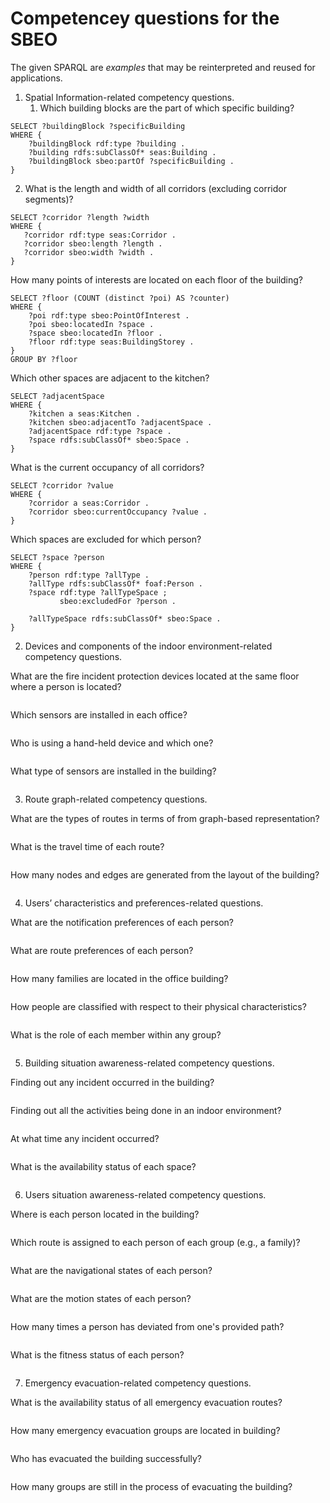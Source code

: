# Competencey questions for the SBEO

The given SPARQL are _examples_ that may be reinterpreted and reused for applications.

1. Spatial Information-related competency questions.
	1. Which building blocks are the part of which specific building?   
```
SELECT ?buildingBlock ?specificBuilding
WHERE {
    ?buildingBlock rdf:type ?building .
    ?building rdfs:subClassOf* seas:Building .
    ?buildingBlock sbeo:partOf ?specificBuilding . 
}
```
 2. What is the length and width of all corridors (excluding corridor segments)?  
 
 ```
SELECT ?corridor ?length ?width 
WHERE {
    ?corridor rdf:type seas:Corridor .
    ?corridor sbeo:length ?length . 
    ?corridor sbeo:width ?width . 
}
 ```
    
How many points of interests are located on each floor of the building?   
```
SELECT ?floor (COUNT (distinct ?poi) AS ?counter) 
WHERE {
    ?poi rdf:type sbeo:PointOfInterest .
    ?poi sbeo:locatedIn ?space . 
    ?space sbeo:locatedIn ?floor . 
    ?floor rdf:type seas:BuildingStorey .
}
GROUP BY ?floor 
```
    
Which other spaces are adjacent to the kitchen?   
```
SELECT ?adjacentSpace
WHERE {
    ?kitchen a seas:Kitchen .
    ?kitchen sbeo:adjacentTo ?adjacentSpace . 
    ?adjacentSpace rdf:type ?space . 
    ?space rdfs:subClassOf* sbeo:Space .
}
```

What is the current occupancy of all corridors?  
```
SELECT ?corridor ?value
WHERE {
    ?corridor a seas:Corridor .
    ?corridor sbeo:currentOccupancy ?value . 
}
```

Which spaces are excluded for which person?   
```
SELECT ?space ?person
WHERE {
    ?person rdf:type ?allType . 
    ?allType rdfs:subClassOf* foaf:Person . 
    ?space rdf:type ?allTypeSpace ;
           sbeo:excludedFor ?person . 

    ?allTypeSpace rdfs:subClassOf* sbeo:Space .
}
```





2. Devices and components of the indoor environment-related competency questions.

What are the fire incident protection devices located at the same floor where a person is located?  
```
```

Which sensors are installed in each office?   
```
```

Who is using a hand-held device and which one?  
```
```

What type of sensors are installed in the building?   
```
```




3. Route graph-related competency questions.

What are the types of routes in terms of from graph-based representation?   
```
```

What is the travel time of each route?   
```
```

How many nodes and edges are generated from the layout of the building?   
```
```




4. Users’ characteristics and preferences-related questions.

What are the notification preferences of each person?   
```
```

What are route preferences of each person?   
```
```

How many families are located in the office building?  
```
```

How people are classified with respect to their physical characteristics?   
```
```

What is the role of each member within any group?   
```
```





5. Building situation awareness-related competency questions.

Finding out any incident occurred in the building?   
```
```

Finding out all the activities being done in an indoor environment?   
```
```

At what time any incident occurred?   
```
```

What is the availability status of each space?   
```
```



6. Users situation awareness-related competency questions.

Where is each person located in the building?   
```
```

Which route is assigned to each person of each group (e.g., a family)?  
```
```

What are the navigational states of each person?  
```
```

What are the motion states of each person?  
```
```

How many times a person has deviated from one's provided path?   
```
```

What is the fitness status of each person?   
```
```





7. Emergency evacuation-related competency questions.

What is the availability status of all emergency evacuation routes?   
```
```

How many emergency evacuation groups are located in building?   
```
```

Who has evacuated the building successfully?   
```
```

How many groups are still in the process of evacuating the building?   
```
```

